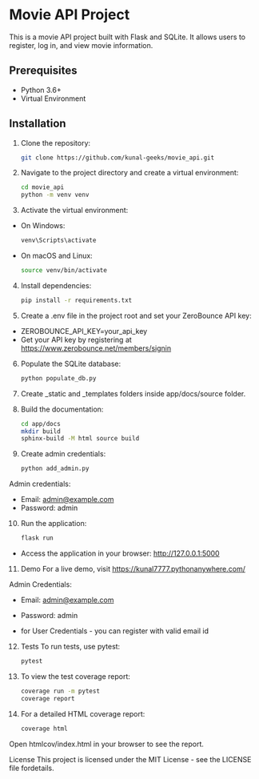 # Movie API Project

This is a movie API project built with Flask and SQLite. It allows users to register, log in, and view movie information.

## Prerequisites

- Python 3.6+
- Virtual Environment

## Installation

1. Clone the repository:
   ```sh
   git clone https://github.com/kunal-geeks/movie_api.git

2. Navigate to the project directory and create a virtual environment:
    ```sh
    cd movie_api
    python -m venv venv
    
3. Activate the virtual environment:
- On Windows:
    ```sh
    venv\Scripts\activate
- On macOS and Linux:
    ```sh
    source venv/bin/activate

4. Install dependencies:
    ```sh
    pip install -r requirements.txt

5. Create a .env file in the project root and set your ZeroBounce API key:


- ZEROBOUNCE_API_KEY=your_api_key
- Get your API key by registering at https://www.zerobounce.net/members/signin

6. Populate the SQLite database:
    ```sh
    python populate_db.py

7. Create _static and _templates folders inside app/docs/source folder.
    
8. Build the documentation:
    ```sh
    cd app/docs
    mkdir build
    sphinx-build -M html source build

9. Create admin credentials:
    ```sh
    python add_admin.py

Admin credentials:
- Email: admin@example.com
- Password: admin

10. Run the application:
    ```sh
    flask run

- Access the application in your browser: http://127.0.0.1:5000

11. Demo
For a live demo, visit https://kunal7777.pythonanywhere.com/

Admin Credentials:

- Email: admin@example.com
- Password: admin

- for User Credentials - you can register with valid email id
12. Tests
To run tests, use pytest:
    ```sh
    pytest

13. To view the test coverage report:
    ```sh
    coverage run -m pytest
    coverage report

14. For a detailed HTML coverage report:
    ```sh
    coverage html

Open htmlcov/index.html in your browser to see the report.

License
This project is licensed under the MIT License - see the LICENSE file fordetails.





